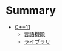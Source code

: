 # Summary

* [C++11](chapter_1/README.md)
   * [言語機能](chapter_1/core_features.md)
   * [ライブラリ](chapter_1/library_features.md)